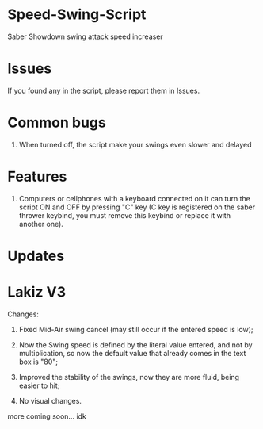 # Speed-Swing-Script
Saber Showdown swing attack speed increaser

# Issues
If you found any in the script, please report them in Issues.

# Common bugs
1. When turned off, the script make your swings even slower and delayed

# Features
1. Computers or cellphones with a keyboard connected on it can turn the script ON and OFF by pressing "C" key (C key is registered on the saber thrower keybind, you must remove this keybind or replace it with another one).

# Updates
# Lakiz V3
Changes:
1. Fixed Mid-Air swing cancel (may still occur if the entered speed is low);

2. Now the Swing speed is defined by the literal value entered, and not by multiplication, so now the default value that already comes in the text box is "80";

3. Improved the stability of the swings, now they are more fluid, being easier to hit;

4. No visual changes.

more coming soon... idk
